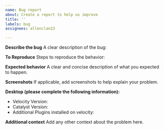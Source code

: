 ```yaml
---
name: Bug report
about: Create a report to help us improve
title: ''
labels: bug
assignees: allenclan23

---
```


**Describe the bug**
A clear description of the bug:

**To Reproduce**
Steps to reproduce the behavior:

**Expected behavior**
A clear and concise description of what you expected to happen.

**Screenshots**
If applicable, add screenshots to help explain your problem.

**Desktop (please complete the following information):**
 - Velocity Version: 
 - Catalyst Version:
 - Additional Plugins installed on velocity: 

**Additional context**
Add any other context about the problem here.
